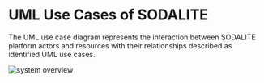# UML Use Cases of SODALITE

The UML use case diagram represents the interaction between SODALITE platform actors and resources with their relationships described as identified UML use cases. 

![system overview](http://www.plantuml.com/plantuml/proxy?cache=no&src=https://raw.githubusercontent.com/SODALITE-EU/project-wide-documentation/master/uml/usecase-diagrams/UMLUseCases.puml)
